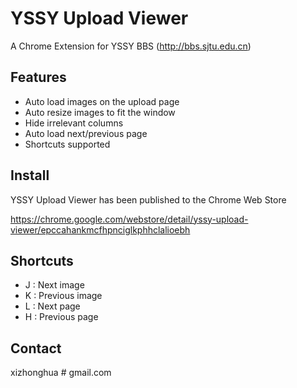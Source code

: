YSSY Upload Viewer
==================
A Chrome Extension for YSSY BBS (http://bbs.sjtu.edu.cn)

Features
--------

*   Auto load images on the upload page
*    Auto resize images to fit the window
*	Hide irrelevant columns
*	Auto load next/previous page
*	Shortcuts supported

Install
-------
YSSY Upload Viewer has been published to the Chrome Web Store

https://chrome.google.com/webstore/detail/yssy-upload-viewer/epccahankmcfhpnciglkphhclalioebh

Shortcuts
---------
*   J : Next image
*   K : Previous image
*   L : Next page
*   H : Previous page

Contact
-------
xizhonghua # gmail.com